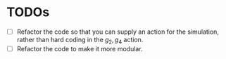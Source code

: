 # TODOs

- [ ] Refactor the code so that you can supply an action for the simulation, rather than hard coding in the $g_2,g_4$ action.
- [ ] Refactor the code to make it more modular.
